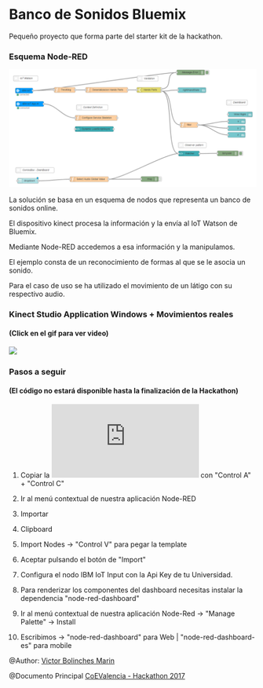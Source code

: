 # Banco de Sonidos Bluemix
Pequeño proyecto que forma parte del starter kit de la hackathon.

### Esquema Node-RED

![](https://github.com/vicboma1/BancoDeSonidosBluemix/blob/master/assets/_bancoDeSonidosBluemix.png)

La solución se basa en un esquema de nodos que representa un banco de sonidos online.

El dispositivo kinect procesa la información y la envía al IoT Watson de Bluemix.

Mediante Node-RED accedemos a esa información y la manipulamos.

El ejemplo consta de un reconocimiento de formas al que se le asocia un sonido.

Para el caso de uso se ha utilizado el movimiento de un látigo con su respectivo audio.


### Kinect Studio Application Windows + Movimientos reales 
#### (Click en el gif para ver video)

[![](http://img.youtube.com/vi/IXQ_oDFuQiU/0.jpg)](https://www.youtube.com/watch?v=IXQ_oDFuQiU "Banco de sonidos")

### Pasos a seguir 
#### (El código no estará disponible hasta la finalización de la Hackathon)

1.   Copiar la ![Plantilla txt](https://github.com/vicboma1/BancoDeSonidosBluemix/blob/master/assets/_bancoDeSonidosBuemix.txt) con "Control A" + "Control C"

2.   Ir al menú contextual de nuestra aplicación Node-RED

3.   Importar

4.   Clipboard

5.   Import Nodes -> "Control V" para pegar la template

6.   Aceptar pulsando el botón de "Import"

7.   Configura el nodo IBM IoT Input con la Api Key de tu Universidad.

8.   Para renderizar los componentes del dashboard necesitas instalar la dependencia "node-red-dashboard"

9.   Ir al menú contextual de nuestra aplicación Node-Red -> "Manage Palette" -> Install

10.  Escribimos -> "node-red-dashboard" para Web | "node-red-dashboard-es" para mobile


@Author: [Victor Bolinches Marin](https://github.com/vicboma1)  

@Documento Principal  [CoEValencia - Hackathon 2017](https://github.com/CoEValencia/Hackathon_2017)
